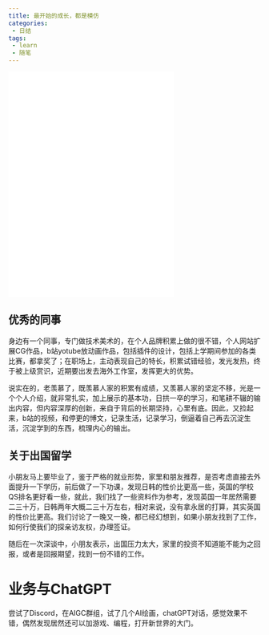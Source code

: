 ```yaml
---
title: 最开始的成长，都是模仿
categories:
 - 日结
tags: 
 - learn
 - 随笔
---
```

 
<iframe frameborder="no" border="0" marginwidth="0" marginheight="0" width=330 height=450 src="//music.163.com/outchain/player?type=0&id=2653868848&auto=1&height=430"></iframe>

## 优秀的同事
身边有一个同事，专门做技术美术的，在个人品牌积累上做的很不错，个人网站扩展CG作品，b站yotube放动画作品，包括插件的设计，包括上学期间参加的各类比赛，都拿奖了；在职场上，主动表现自己的特长，积累试错经验，发光发热，终于被上级赏识，近期要出发去海外工作室，发挥更大的优势。

说实在的，老羡慕了，既羡慕人家的积累有成绩，又羡慕人家的坚定不移，光是一个个人介绍，就非常扎实，加上展示的基本功，日拱一卒的学习，和笔耕不辍的输出内容，但内容深厚的创新，来自于背后的长期坚持，心里有底。因此，又捡起来，b站的视频，和停更的博文，记录生活，记录学习，倒逼着自己再去沉淀生活，沉淀学到的东西，梳理内心的输出。

## 关于出国留学
小朋友马上要毕业了，鉴于严格的就业形势，家里和朋友推荐，是否考虑直接去外面提升一下学历，前后做了一下功课，发现日韩的性价比更高一些，英国的学校QS排名更好看一些，就此，我们找了一些资料作为参考，发现英国一年居然需要二三十万，日韩两年大概二三十万左右，相对来说，没有拿永居的打算，其实英国的性价比更高。我们讨论了一晚又一晚，都已经幻想到，如果小朋友找到了工作，如何行使我们的探亲访友权，办理签证。

随后在一次深谈中，小朋友表示，出国压力太大，家里的投资不知道能不能为之回报，或者是回报期望，找到一份不错的工作。

# 业务与ChatGPT
尝试了Discord，在AIGC群组，试了几个AI绘画，chatGPT对话，感觉效果不错，偶然发现居然还可以加游戏、编程，打开新世界的大门。